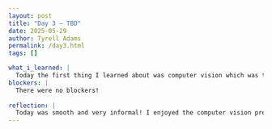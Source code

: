```yaml
---
layout: post
title: "Day 3 – TBD"
date: 2025-05-29
author: Tyrell Adams
permalink: /day3.html
tags: []

what_i_learned: |
  Today the first thing I learned about was computer vision which was teaching computers how to understand and the world like humans.Then we broke out into the Python classes and I learned about Casting, Variables, and the input and output cycle. Casting is data conversion, variables is a named value, and the input/ output cycle is how code is inserted by the user and processed by the certain electronic.
blockers: |
  There were no blockers!
  
reflection: |
  Today was smooth and very informal! I enjoyed the computer vision presentation because it was very ineractive and fun. The escape was a great brain break and it also helped improve communication within my group as well. The python class gave me more a refresher as well.
---
```

